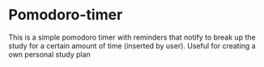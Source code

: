 # Pomodoro-timer
This is a simple pomodoro timer with reminders that notify to break up the study for a certain amount of time (inserted by user). Useful for creating a own personal study plan
